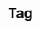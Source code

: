 ---
title : "Tag"
layout : tags
permalink : /tags.html
author_profile : true
sidebar_main : true
---